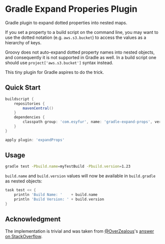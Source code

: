 # Gradle Expand Properies Plugin

Gradle plugin to expand dotted properties into nested maps.

If you set a property to a build script on the command line, you may want to use
the dotted notation (e.g. `aws.s3.bucket`) to access the values as a hierarchy
of keys.

Groovy does not auto-expand dotted property names into nested objects,
and consequently it is not supported in Gradle as well.
In a build script one should use `project['aws.s3.bucket']` syntax instead.

This tiny plugin for Gradle aspires to do the trick.


## Quick Start

```groovy
buildscript {
    repositories {
        mavenCentral()
    }
    dependencies {
        classpath group: 'com.esyfur', name: 'gradle-expand-props', version: '0.1.20'
    }
}

apply plugin: 'expandProps'
```


## Usage

```bash
gradle test -Pbuild.name=myTestBuild -Pbuild.version=1.23
```

`build.name` and `build.version` values will now be available in `build.gradle`
as nested objects:

```groovy
task test << {
    println 'Build Name: '    + build.name
    println 'Build Version: ' + build.version
}
```

## Acknowledgment

The implementation is trivial and was taken from
[@OverZealous](https://github.com/OverZealous)'s
[answer on StackOverflow](http://stackoverflow.com/a/7261196/115132).
